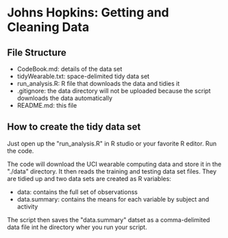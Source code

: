 # Johns Hopkins: Getting and Cleaning Data

## File Structure 
* CodeBook.md: details of the data set 
* tidyWearable.txt: space-delimited tidy data set 
* run\_analysis.R: R file that downloads the data and tidies it 
* .gitignore: the data directory will not be uploaded because the script
              downloads the data automatically  
* README.md: this file 

## How to create the tidy data set 
Just open up the "run\_analysis.R" in R studio or your favorite 
R editor. Run the code. 

The code will download the UCI wearable computing data and store it 
in the "./data" directory. It then reads the training and testing 
data set files. They are tidied up and two data sets are created 
as R variables: 

* data: contains the full set of observationss
* data.summary: contains the means for each variable by subject and activity

The script then saves the "data.summary" datset as a comma-delimited
data file int he directory wher you run your script. 
